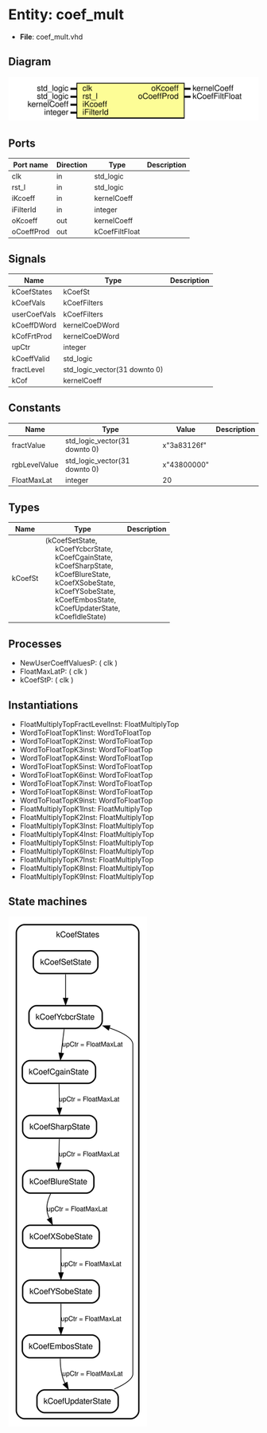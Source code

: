 # Entity: coef_mult 

- **File**: coef_mult.vhd
## Diagram

![Diagram](coef_mult.svg "Diagram")
## Ports

| Port name  | Direction | Type           | Description |
| ---------- | --------- | -------------- | ----------- |
| clk        | in        | std_logic      |             |
| rst_l      | in        | std_logic      |             |
| iKcoeff    | in        | kernelCoeff    |             |
| iFilterId  | in        | integer        |             |
| oKcoeff    | out       | kernelCoeff    |             |
| oCoeffProd | out       | kCoefFiltFloat |             |
## Signals

| Name         | Type                          | Description |
| ------------ | ----------------------------- | ----------- |
| kCoefStates  | kCoefSt                       |             |
| kCoefVals    | kCoefFilters                  |             |
| userCoefVals | kCoefFilters                  |             |
| kCoeffDWord  | kernelCoeDWord                |             |
| kCofFrtProd  | kernelCoeDWord                |             |
| upCtr        | integer                       |             |
| kCoeffValid  | std_logic                     |             |
| fractLevel   | std_logic_vector(31 downto 0) |             |
| kCof         | kernelCoeff                   |             |
## Constants

| Name          | Type                          | Value       | Description |
| ------------- | ----------------------------- | ----------- | ----------- |
| fractValue    | std_logic_vector(31 downto 0) | x"3a83126f" |             |
| rgbLevelValue | std_logic_vector(31 downto 0) | x"43800000" |             |
| FloatMaxLat   | integer                       | 20          |             |
## Types

| Name    | Type                                                                                                                                                                                                                                                                                                                                                                                                                                                                                                 | Description |
| ------- | ---------------------------------------------------------------------------------------------------------------------------------------------------------------------------------------------------------------------------------------------------------------------------------------------------------------------------------------------------------------------------------------------------------------------------------------------------------------------------------------------------- | ----------- |
| kCoefSt | (kCoefSetState,<br><span style="padding-left:20px">kCoefYcbcrState,<br><span style="padding-left:20px">kCoefCgainState,<br><span style="padding-left:20px">kCoefSharpState,<br><span style="padding-left:20px">kCoefBlureState,<br><span style="padding-left:20px">kCoefXSobeState,<br><span style="padding-left:20px">kCoefYSobeState,<br><span style="padding-left:20px">kCoefEmbosState,<br><span style="padding-left:20px">kCoefUpdaterState,<br><span style="padding-left:20px">kCoefIdleState) |             |
## Processes
- NewUserCoeffValuesP: ( clk )
- FloatMaxLatP: ( clk )
- kCoefStP: ( clk )
## Instantiations

- FloatMultiplyTopFractLevelInst: FloatMultiplyTop
- WordToFloatTopK1inst: WordToFloatTop
- WordToFloatTopK2inst: WordToFloatTop
- WordToFloatTopK3inst: WordToFloatTop
- WordToFloatTopK4inst: WordToFloatTop
- WordToFloatTopK5inst: WordToFloatTop
- WordToFloatTopK6inst: WordToFloatTop
- WordToFloatTopK7inst: WordToFloatTop
- WordToFloatTopK8inst: WordToFloatTop
- WordToFloatTopK9inst: WordToFloatTop
- FloatMultiplyTopK1Inst: FloatMultiplyTop
- FloatMultiplyTopK2Inst: FloatMultiplyTop
- FloatMultiplyTopK3Inst: FloatMultiplyTop
- FloatMultiplyTopK4Inst: FloatMultiplyTop
- FloatMultiplyTopK5Inst: FloatMultiplyTop
- FloatMultiplyTopK6Inst: FloatMultiplyTop
- FloatMultiplyTopK7Inst: FloatMultiplyTop
- FloatMultiplyTopK8Inst: FloatMultiplyTop
- FloatMultiplyTopK9Inst: FloatMultiplyTop
## State machines

![Diagram_state_machine_0]( stm_coef_mult_00.svg "Diagram")